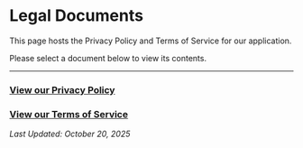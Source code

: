 # Legal Documents

This page hosts the Privacy Policy and Terms of Service for our application.

Please select a document below to view its contents.

---

### **[View our Privacy Policy](./PRIVACY.md)**

### **[View our Terms of Service](./TERMS.md)**


*Last Updated: October 20, 2025*
